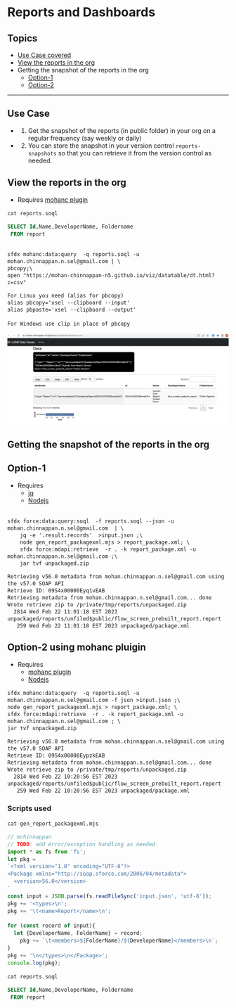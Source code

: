 # Reports and Dashboards

## Topics
- [Use Case covered](#uc)
- [View the reports in the org](#view)
- Getting the snapshot of the reports in the org
    - [Option-1](#opt1)
    - [Option-2](#opt2)

----

<a name='usecase'></a>


## Use Case
- 1. Get the snapshot of the reports (in public folder) in your org on a regular frequency (say weekly or daily)
- 2. You can store the snapshot in your version control ```reports-snapshots``` so that you can retrieve it from the  version control as needed.


<a name='view'></a>
## View the reports in the org
- Requires [mohanc plugin](https://mohan-chinnappan-n.github.io/dx/plugins.html#/1)

```
cat reports.soql
```

```sql
SELECT Id,Name,DeveloperName, Foldername
 FROM report
```

```
 
sfdx mohanc:data:query  -q reports.soql -u mohan.chinnappan.n.sel@gmail.com | \
pbcopy;\
open "https://mohan-chinnappan-n5.github.io/viz/datatable/dt.html?c=csv"

```

```
For Linux you need (alias for pbcopy)
alias pbcopy='xsel --clipboard --input'
alias pbpaste='xsel --clipboard --output'

For Windows use clip in place of pbcopy
```


![Reports](img/reports-1.png)


<a name='opt1'></a>


## Getting the snapshot of the reports in the org 

## Option-1 

-  Requires 
    - [jq](https://stedolan.github.io/jq/)
    - [Nodejs](https://nodejs.org/en/)


```
 
sfdx force:data:query:soql  -f reports.soql --json -u mohan.chinnappan.n.sel@gmail.com  | \
    jq -e '.result.records'  >input.json ;\
    node gen_report_packagexml.mjs > report_package.xml; \
    sfdx force:mdapi:retrieve  -r . -k report_package.xml -u mohan.chinnappan.n.sel@gmail.com ;\
    jar tvf unpackaged.zip
```

```
Retrieving v56.0 metadata from mohan.chinnappan.n.sel@gmail.com using the v57.0 SOAP API
Retrieve ID: 09S4x00000Eyq1vEAB
Retrieving metadata from mohan.chinnappan.n.sel@gmail.com... done
Wrote retrieve zip to /private/tmp/reports/unpackaged.zip
  2814 Wed Feb 22 11:01:18 EST 2023 unpackaged/reports/unfiled$public/flow_screen_prebuilt_report.report
   259 Wed Feb 22 11:01:18 EST 2023 unpackaged/package.xml
```


<a name='opt2'></a>
## Option-2 using mohanc pluigin
-  Requires 
    - [mohanc plugin](https://mohan-chinnappan-n.github.io/dx/plugins.html#/1)
    - [Nodejs](https://nodejs.org/en/)



```
sfdx mohanc:data:query  -q reports.soql -u mohan.chinnappan.n.sel@gmail.com -f json >input.json ;\
node gen_report_packagexml.mjs > report_package.xml; \
sfdx force:mdapi:retrieve  -r . -k report_package.xml -u mohan.chinnappan.n.sel@gmail.com ; \
jar tvf unpackaged.zip 
```

```
Retrieving v56.0 metadata from mohan.chinnappan.n.sel@gmail.com using the v57.0 SOAP API
Retrieve ID: 09S4x00000EypzkEAB
Retrieving metadata from mohan.chinnappan.n.sel@gmail.com... done
Wrote retrieve zip to /private/tmp/reports/unpackaged.zip
  2814 Wed Feb 22 10:20:56 EST 2023 unpackaged/reports/unfiled$public/flow_screen_prebuilt_report.report
   259 Wed Feb 22 10:20:56 EST 2023 unpackaged/package.xml

```

### Scripts used
``` 
cat gen_report_packagexml.mjs
```

```js
// mchinnappan
// TODO: add error/exception handling as needed
import * as fs from 'fs';
let pkg = 
`<?xml version="1.0" encoding="UTF-8"?>
<Package xmlns="http://soap.sforce.com/2006/04/metadata">
  <version>56.0</version>
`
const input = JSON.parse(fs.readFileSync('input.json', 'utf-8'));
pkg += '<types>\n';
pkg += '\t<name>Report</name>\n';

for (const record of input){
  let {DeveloperName, FolderName} = record;
    pkg += `\t<members>${FolderName}/${DeveloperName}</members>\n`;
}
pkg += '\n</types>\n</Package>';
console.log(pkg);
```

```
cat reports.soql
```

```sql
SELECT Id,Name,DeveloperName, Foldername
 FROM report
```



